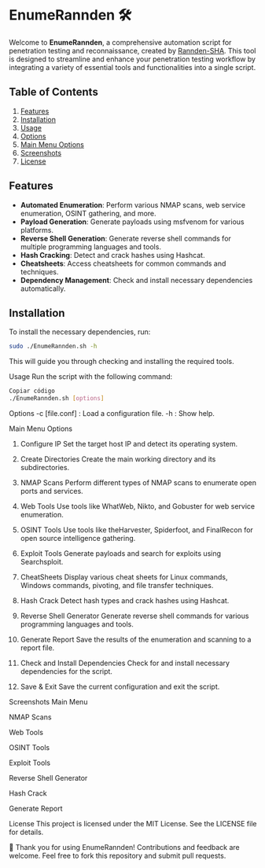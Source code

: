 # EnumeRannden 🛠️

Welcome to **EnumeRannden**, a comprehensive automation script for penetration testing and reconnaissance, created by [Rannden-SHA](https://github.com/Rannden-SHA). This tool is designed to streamline and enhance your penetration testing workflow by integrating a variety of essential tools and functionalities into a single script.

## Table of Contents

1. [Features](#features)
2. [Installation](#installation)
3. [Usage](#usage)
4. [Options](#options)
5. [Main Menu Options](#main-menu-options)
6. [Screenshots](#screenshots)
7. [License](#license)

## Features

- **Automated Enumeration**: Perform various NMAP scans, web service enumeration, OSINT gathering, and more.
- **Payload Generation**: Generate payloads using msfvenom for various platforms.
- **Reverse Shell Generation**: Generate reverse shell commands for multiple programming languages and tools.
- **Hash Cracking**: Detect and crack hashes using Hashcat.
- **Cheatsheets**: Access cheatsheets for common commands and techniques.
- **Dependency Management**: Check and install necessary dependencies automatically.

## Installation

To install the necessary dependencies, run:

```bash
sudo ./EnumeRannden.sh -h
```
This will guide you through checking and installing the required tools.

Usage
Run the script with the following command:

```bash
Copiar código
./EnumeRannden.sh [options]
```
Options
-c [file.conf] : Load a configuration file.
-h : Show help.

Main Menu Options
1. Configure IP
Set the target host IP and detect its operating system.

2. Create Directories
Create the main working directory and its subdirectories.

3. NMAP Scans
Perform different types of NMAP scans to enumerate open ports and services.

4. Web Tools
Use tools like WhatWeb, Nikto, and Gobuster for web service enumeration.

5. OSINT Tools
Use tools like theHarvester, Spiderfoot, and FinalRecon for open source intelligence gathering.

6. Exploit Tools
Generate payloads and search for exploits using Searchsploit.

7. CheatSheets
Display various cheat sheets for Linux commands, Windows commands, pivoting, and file transfer techniques.

8. Hash Crack
Detect hash types and crack hashes using Hashcat.

9. Reverse Shell Generator
Generate reverse shell commands for various programming languages and tools.

10. Generate Report
Save the results of the enumeration and scanning to a report file.

11. Check and Install Dependencies
Check for and install necessary dependencies for the script.

12. Save & Exit
Save the current configuration and exit the script.


Screenshots
Main Menu

NMAP Scans

Web Tools

OSINT Tools

Exploit Tools

Reverse Shell Generator

Hash Crack

Generate Report

License
This project is licensed under the MIT License. See the LICENSE file for details.

🌟 Thank you for using EnumeRannden! Contributions and feedback are welcome. Feel free to fork this repository and submit pull requests.
